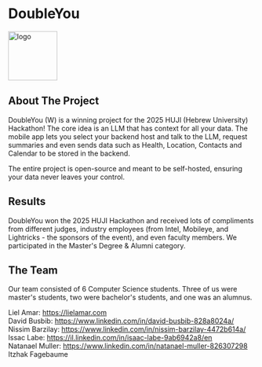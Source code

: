 # DoubleYou

<img src="https://github.com/DoubleYou-W/resources/blob/master/logo_light.png?raw=true" alt="logo" width="100"/>

## About The Project
DoubleYou (W) is a winning project for the 2025 HUJI (Hebrew University) Hackathon! The core idea is an LLM that has context for all your data. The mobile app lets you select your backend host and talk to the LLM, request summaries and even sends data such as Health, Location, Contacts and Calendar to be stored in the backend.

The entire project is open-source and meant to be self-hosted, ensuring your data never leaves your control.

## Results
DoubleYou won the 2025 HUJI Hackathon and received lots of compliments from different judges, industry employees (from Intel, Mobileye, and Lightricks - the sponsors of the event), and even faculty members. We participated in the Master's Degree & Alumni category.

## The Team
Our team consisted of 6 Computer Science students. Three of us were master's students, two were bachelor's students, and one was an alumnus.

[comment]: <> (Add a picture of all of us with the winning Cheque)

Liel Amar: https://lielamar.com
<br>
David Busbib: https://www.linkedin.com/in/david-busbib-828a8024a/
<br>
Nissim Barzilay: https://www.linkedin.com/in/nissim-barzilay-4472b614a/
<br>
Issac Labe: https://il.linkedin.com/in/isaac-labe-9ab6942a8/en
<br>
Natanael Muller: https://www.linkedin.com/in/natanael-muller-826307298
<br>
Itzhak Fagebaume
